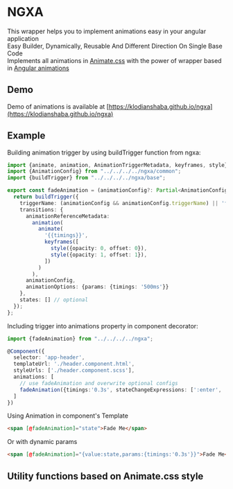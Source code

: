 # NGXA
This wrapper helps you to implement animations easy in your angular application\
Easy Builder, Dynamically, Reusable And Different Direction On Single Base Code\
Implements all animations in [Animate.css](https://animate.style/) with the power of wrapper based in [Angular animations](https://angular.io/guide/animations)  

## Demo

Demo of animations is available at [https://klodianshaba.github.io/ngxa](https://klodianshaba.github.io/ngxa)

## Example 

Building animation trigger by using buildTrigger function from ngxa:

```Typescript
import {animate, animation, AnimationTriggerMetadata, keyframes, style} from "@angular/animations";
import {AnimationConfig} from "../../../../ngxa/common";
import {buildTrigger} from "../../../../ngxa/base";

export const fadeAnimation = (animationConfig?: Partial<AnimationConfig>): AnimationTriggerMetadata => {
  return buildTrigger({
    triggerName: (animationConfig && animationConfig.triggerName) || 'fade',
    transitions: {
      animationReferenceMetadata:
        animation(
          animate(
            '{{timings}}',
            keyframes([
              style({opacity: 0, offset: 0}),
              style({opacity: 1, offset: 1}),
            ])
          )
        ),
      animationConfig,
      animationOptions: {params: {timings: '500ms'}}
    },
    states: [] // optional
  });
};
```

Including trigger into animations property in component decorator:

```Typescript
import {fadeAnimation} from "../../../../ngxa";

@Component({
  selector: 'app-header',
  templateUrl: './header.component.html',
  styleUrls: ['./header.component.scss'],
  animations: [
    // use fadeAnimation and overwrite optional configs
    fadeAnimation({timings:'0.3s', stateChangeExpressions: [':enter', '0 => 1'], triggerName: 'fadeAnimation'} ) 
  ]
})
```

Using Animation in component's Template 

```Html
<span [@fadeAnimation]="state">Fade Me</span>
```

Or with dynamic params

```Html
<span [@fadeAnimation]="{value:state,params:{timings:'0.3s'}}">Fade Me</span>
```
## Utility functions based on Animate.css style

